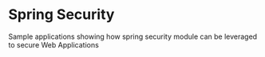# Spring Security

Sample applications showing how spring security module can be leveraged to secure Web Applications


